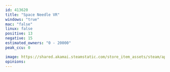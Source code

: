 ```yaml
---
id: 413620
title: "Space Needle VR"
windows: "true"
mac: "false"
linux: false
positive: 13
negative: 15
estimated_owners: "0 - 20000"
peak_ccu: 0

image: https://shared.akamai.steamstatic.com/store_item_assets/steam/apps/413620/header.jpg?t=1541537194
opinions:
---
```

